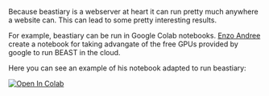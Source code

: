 Because beastiary is a webserver at heart it can run pretty much anywhere a website can. This can lead to some pretty interesting results. 

For example, beastiary can be run in Google Colab notebooks. [Enzo Andree](https://github.com/EnzoAndree/ColabBEAST) create a notebook for taking advangate of the free GPUs provided by google to run BEAST in the cloud. 

Here you can see an example of his notebook adapted to run beastiary: 

[![Open In Colab](https://colab.research.google.com/assets/colab-badge.svg)](https://colab.research.google.com/github/Wytamma/ColabBEAST/blob/main/BEAST2.ipynb)